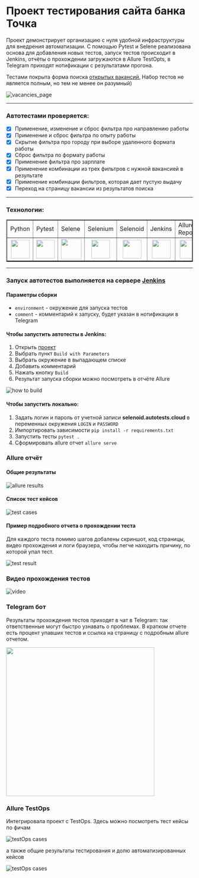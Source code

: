 # Проект тестирования сайта банка Точка</h1>

Проект демонстрирует организацию с нуля удобной инфраструктуры для внедрения автоматизации. 
С помощью Pytest и Selene реализована основа для добавления новых тестов, запуск тестов происходит в Jenkins,
отчёты о прохождении загружаются в Allure TestOpts, 
в Telegram приходят нотификации с результатами прогона.

Тестами покрыта форма поиска [открытых вакансий.](https://tochka.com/hr/vacancies/) 
Набор тестов не является полным, но тем не менее он разумный)

![vacancies_page](resources/images/vacancies_page.png)

---

### Автотестами проверяется:

* [X]  Применение, изменение и сброс фильтра про направлению работы
* [X]  Применение и сброс фильтра по опыту работы
* [X]  Скрытие фильтра про городу при выборе удаленного формата работы
* [X]  Сброс фильтра по формату работы
* [X]  Применение фильтра про зарплате
* [X]  Применение комбинации из трех фильтров с нужной вакансией в результате
* [X]  Применение комбинации фильтров, которая дает пустую выдачу
* [X]  Переход на страницу вакансии из результатов поиска

---

### Технологии:

<table border="2">
  <tbody>
    <tr>
        <td>Python</td>
        <td>Pytest</td>
        <td>Selene</td>
        <td>Selenium</td>
        <td>Selenoid</td>
        <td>Jenkins</td>
        <td>Allure Reports</td>
        <td>Allure TestOps</td>
        <td>Telegram</td>
    </tr>
    <tr>
        <td><img style="display: block; margin: 0 auto" src="resources/icons/python.svg" width="50"></td>
        <td><img style="display: block; margin: 0 auto" src="resources/icons/pytest.png" width="50"></td>
        <td><img style="display: block; margin: 0 auto" src="resources/icons/selene.png" width="55"></td>
        <td><img style="display: block; margin: 0 auto" src="resources/icons/selenium.png" width="50"></td>
        <td><img style="display: block; margin: 0 auto" src="resources/icons/jenkins.png" width="50"></td>
        <td><img style="display: block; margin: 0 auto" src="resources/icons/selenoid.png" width="50"></td>
        <td><img style="display: block; margin: 0 auto" src="resources/icons/allure_report.png" width="50"></td>
        <td><img style="display: block; margin: 0 auto" src="resources/icons/allure_testops.png" width="50"></td>
        <td><img style="display: block; margin: 0 auto" src="resources/icons/telegram.png" width="50"></td>
    </tr>
  </tbody>
</table>

---

### Запуск автотестов выполняется на сервере [Jenkins](https://jenkins.autotests.cloud/job/julia_shilkova-tochka_tests_demo/)

#### Параметры сборки

* `environment` - окружение для запуска тестов
* `comment` - комментарий к запуску, будет указан в нотификации в Telegram

#### Чтобы запустить автотесты в Jenkins:

1. Открыть [проект](https://jenkins.autotests.cloud/job/julia_shilkova-tochka_tests_demo/)
2. Выбрать пункт `Build with Parameters`
3. Выбрать окружение в выпадающем списке
4. Добавить комментарий
5. Нажать кнопку `Build`
6. Результат запуска сборки можно посмотреть в отчёте Allure

![how to build](resources/images/howToBuild.png)

#### Чтобы запустить локально:

1. Задать логин и пароль от учетной записи **selenoid.autotests.cloud** 
в переменных окружения `LOGIN` и `PASSWORD`
2. Импортировать зависимости `pip install -r requirements.txt`
3. Запустить тесты `pytest .`
4. Сформировать allure отчет `allure serve`

### Allure отчёт

#### Общие результаты
![allure results](resources/images/allure_report.png)

#### Список тест кейсов
![test cases](resources/images/test_cases.png)

#### Пример подробного отчета о прохождении теста
Для каждого теста помимо шагов добалены скриншот, код страницы, видео прохождения и логи браузера,
чтобы легче находить причину, по которой упал тест.  

![test result](resources/images/scenario.png)

### Видео прохождения тестов
![video](resources/images/tests_video.gif)

###  Telegram бот
Результаты прохождения тестов приходят в чат в Telegram: так ответственные могут быстро узнавать о проблемах. 
В кратком отчете есть процент упавших тестов и ссылка на страницу с подробным allure отчетом.

<img src="resources/images/telegram_notification.png" width="400">

### Allure TestOps

Интегрировала проект с TestOps. Здесь можно посмотреть тест кейсы по фичам

![testOps cases](resources/images/testOps_test_cases.png)

а также общие результаты тестирования и долю автоматизированных кейсов

![testOps cases](resources/images/testOps_dashboard.png)







